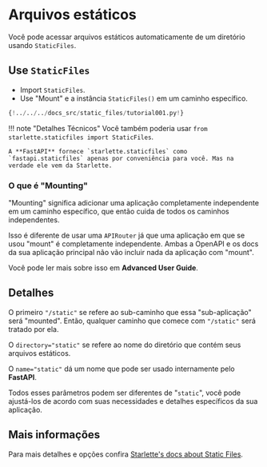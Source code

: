 # Arquivos estáticos

Você pode acessar arquivos estáticos automaticamente de um diretório usando `StaticFiles`.

## Use `StaticFiles`

* Import `StaticFiles`.
* Use "Mount" e a instância `StaticFiles()` em um caminho específico.

```Python hl_lines="2  6"
{!../../../docs_src/static_files/tutorial001.py!}
```

!!! note "Detalhes Técnicos"
    Você também poderia usar `from starlette.staticfiles import StaticFiles`. 

    A **FastAPI** fornece `starlette.staticfiles` como `fastapi.staticfiles` apenas por conveniência para você. Mas na verdade ele vem da Starlette.

### O que é "Mounting"

"Mounting" significa adicionar uma aplicação completamente independente em um caminho específico, que então cuida de todos os caminhos independentes.

Isso é diferente de usar uma `APIRouter` já que uma aplicação em que se usou "mount" é completamente independente. Ambas a OpenAPI e os docs da sua aplicação principal não vão incluir nada da aplicação com "mount".

Você pode ler mais sobre isso em **Advanced User Guide**.

## Detalhes

O primeiro `"/static"` se refere ao sub-caminho que essa "sub-aplicação" será "mounted". Então, qualquer caminho que comece com `"/static"` será tratado por ela.

O `directory="static"` se refere ao nome do diretório que contém seus arquivos estáticos.

O `name="static"` dá um nome que pode ser usado internamente pelo **FastAPI**.

Todos esses parâmetros podem ser diferentes de "`static`", você pode ajustá-los de acordo com suas necessidades e detalhes específicos da sua aplicação.

## Mais informações

Para mais detalhes e opções confira <a href="https://www.starlette.io/staticfiles/" class="external-link" target="_blank">Starlette's docs about Static Files</a>.